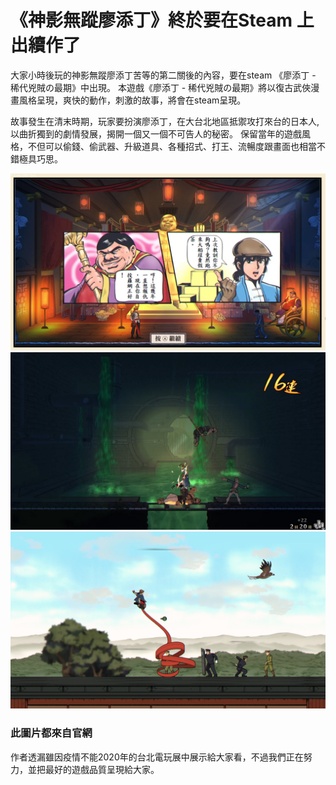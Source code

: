 # 《神影無蹤廖添丁》終於要在Steam 上出續作了

大家小時後玩的神影無蹤廖添丁苦等的第二關後的內容，要在steam 《廖添丁 - 稀代兇賊の最期》中出現。
本遊戲《廖添丁 - 稀代兇賊の最期》將以復古武俠漫畫風格呈現，爽快的動作，刺激的故事，將會在steam呈現。

故事發生在清末時期，玩家要扮演廖添丁，在大台北地區抵禦攻打來台的日本人,以曲折獨到的劇情發展，揭開一個又一個不可告人的秘密。
保留當年的遊戲風格，不但可以偷錢、偷武器、升級道具、各種招式、打王、流暢度跟畫面也相當不錯極具巧思。

![1](asset/ss_bafaf1a17cbaff227737791c9d3c32403ae7f318.jpg)
![2](asset/ss_d53d21a9fe92b50624dc3863634e6ea4a6d492b7.jpg)
![3](asset/ss_f21b1daee7b00501d175365fc598a040e8daf416.jpg)

### 此圖片都來自官網

作者透漏雖因疫情不能2020年的台北電玩展中展示給大家看，不過我們正在努力，並把最好的遊戲品質呈現給大家。


